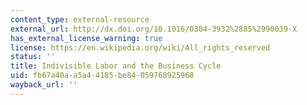 ```yaml
---
content_type: external-resource
external_url: http://dx.doi.org/10.1016/0304-3932%2885%2990039-X
has_external_license_warning: true
license: https://en.wikipedia.org/wiki/All_rights_reserved
status: ''
title: Indivisible Labor and the Business Cycle
uid: fb67a40a-a5a4-4185-be84-059768925968
wayback_url: ''
---
```

